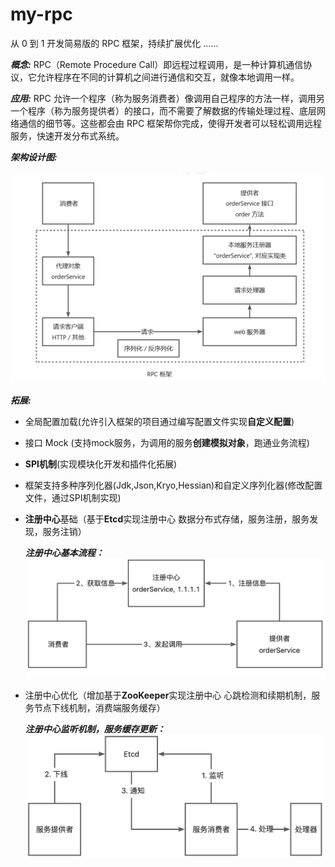 # my-rpc

从 0 到 1 开发简易版的 RPC 框架，持续扩展优化 ......

***概念:*** RPC（Remote Procedure Call）即远程过程调用，是一种计算机通信协议，它允许程序在不同的计算机之间进行通信和交互，就像本地调用一样。

***应用:*** RPC 允许一个程序（称为服务消费者）像调用自己程序的方法一样，调用另一个程序（称为服务提供者）的接口，而不需要了解数据的传输处理过程、底层网络通信的细节等。这些都会由 RPC 框架帮你完成，使得开发者可以轻松调用远程服务，快速开发分布式系统。

***架构设计图:***

![架构设计图](./docs/structure.png)

***拓展:***
- 全局配置加载(允许引入框架的项目通过编写配置文件实现**自定义配置**)
- 接口 Mock (支持mock服务，为调用的服务**创建模拟对象**，跑通业务流程)
- **SPI机制**(实现模块化开发和插件化拓展)
- 框架支持多种序列化器(Jdk,Json,Kryo,Hessian)和自定义序列化器(修改配置文件，通过SPI机制实现)
- **注册中心**基础（基于**Etcd**实现注册中心 数据分布式存储，服务注册，服务发现，服务注销）
  
  ***注册中心基本流程：***
![](./docs/registry.png)
- 注册中心优化（增加基于**ZooKeeper**实现注册中心 心跳检测和续期机制，服务节点下线机制，消费端服务缓存）

  ***注册中心监听机制，服务缓存更新：***
![](./docs/registry-opt1.png)